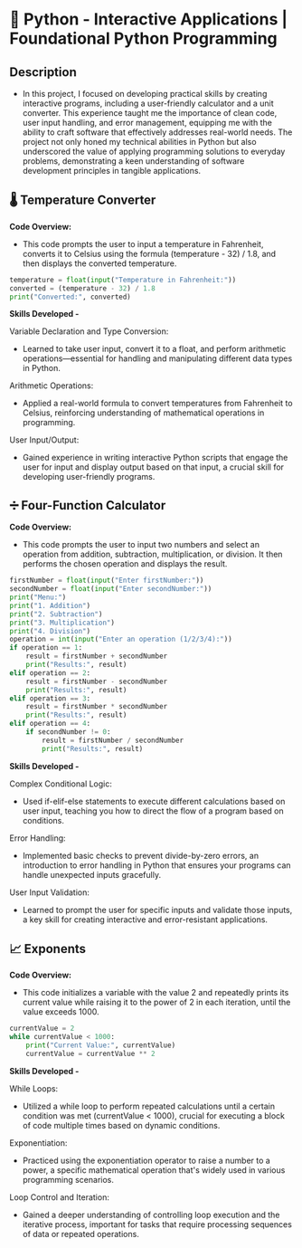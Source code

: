 # 🐍 Python - Interactive Applications | Foundational Python Programming

## Description
- In this project, I focused on developing practical skills by creating interactive programs, including a user-friendly calculator and a unit converter. This experience taught me the importance of clean code, user input handling, and error management, equipping me with the ability to craft software that effectively addresses real-world needs. The project not only honed my technical abilities in Python but also underscored the value of applying programming solutions to everyday problems, demonstrating a keen understanding of software development principles in tangible applications.

## 🌡️ Temperature Converter

<b> Code Overview: </b>
- This code prompts the user to input a temperature in Fahrenheit, converts it to Celsius using the formula (temperature - 32) / 1.8, and then displays the converted temperature.

```python
temperature = float(input("Temperature in Fahrenheit:"))
converted = (temperature - 32) / 1.8
print("Converted:", converted)
```

<b> Skills Developed - </b>

Variable Declaration and Type Conversion: 
- Learned to take user input, convert it to a float, and perform arithmetic operations—essential for handling and manipulating different data types in Python.
  
Arithmetic Operations: 
- Applied a real-world formula to convert temperatures from Fahrenheit to Celsius, reinforcing understanding of mathematical operations in programming.
  
User Input/Output: 
- Gained experience in writing interactive Python scripts that engage the user for input and display output based on that input, a crucial skill for developing user-friendly programs.

## ➗ Four-Function Calculator

<b> Code Overview: </b>
- This code prompts the user to input two numbers and select an operation from addition, subtraction, multiplication, or division. It then performs the chosen operation and displays the result.

```python
firstNumber = float(input("Enter firstNumber:"))
secondNumber = float(input("Enter secondNumber:"))
print("Menu:")
print("1. Addition")
print("2. Subtraction")
print("3. Multiplication")
print("4. Division")
operation = int(input("Enter an operation (1/2/3/4):"))
if operation == 1:
    result = firstNumber + secondNumber
    print("Results:", result)
elif operation == 2:
    result = firstNumber - secondNumber
    print("Results:", result)
elif operation == 3:
    result = firstNumber * secondNumber
    print("Results:", result)
elif operation == 4:
    if secondNumber != 0:
        result = firstNumber / secondNumber
        print("Results:", result)
```

<b> Skills Developed - </b>

Complex Conditional Logic: 
- Used if-elif-else statements to execute different calculations based on user input, teaching you how to direct the flow of a program based on conditions.
  
Error Handling:
- Implemented basic checks to prevent divide-by-zero errors, an introduction to error handling in Python that ensures your programs can handle unexpected inputs gracefully.
  
User Input Validation:
- Learned to prompt the user for specific inputs and validate those inputs, a key skill for creating interactive and error-resistant applications.

 ## 📈 Exponents

 <b> Code Overview: </b>
 - This code initializes a variable with the value 2 and repeatedly prints its current value while raising it to the power of 2 in each iteration, until the value exceeds 1000.

```python
currentValue = 2
while currentValue < 1000:
    print("Current Value:", currentValue)
    currentValue = currentValue ** 2
```

<b> Skills Developed - </b>

While Loops: 
- Utilized a while loop to perform repeated calculations until a certain condition was met (currentValue < 1000), crucial for executing a block of code multiple times based on dynamic conditions.

Exponentiation: 
- Practiced using the exponentiation operator to raise a number to a power, a specific mathematical operation that's widely used in various programming scenarios.
  
Loop Control and Iteration: 
- Gained a deeper understanding of controlling loop execution and the iterative process, important for tasks that require processing sequences of data or repeated operations.
